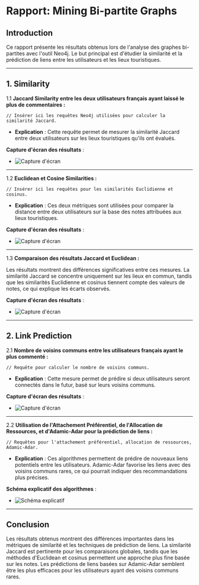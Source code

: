 # Rapport: Mining Bi-partite Graphs

## Introduction

Ce rapport présente les résultats obtenus lors de l'analyse des graphes bi-partites avec l'outil Neo4j. Le but principal est d'étudier la similarité et la prédiction de liens entre les utilisateurs et les lieux touristiques.

---

## 1. Similarity

1.1 **Jaccard Similarity entre les deux utilisateurs français ayant laissé le plus de commentaires :**

```plaintext
// Insérer ici les requêtes Neo4j utilisées pour calculer la similarité Jaccard.
```

- **Explication** : Cette requête permet de mesurer la similarité Jaccard entre deux utilisateurs sur les lieux touristiques qu'ils ont évalués.

**Capture d'écran des résultats** :
- ![Capture d'écran](path_to_screenshot)

---

1.2 **Euclidean et Cosine Similarities :**

```plaintext
// Insérer ici les requêtes pour les similarités Euclidienne et cosinus.
```

- **Explication** : Ces deux métriques sont utilisées pour comparer la distance entre deux utilisateurs sur la base des notes attribuées aux lieux touristiques.

**Capture d'écran des résultats** :
- ![Capture d'écran](path_to_screenshot)

---

1.3 **Comparaison des résultats Jaccard et Euclidean :**

Les résultats montrent des différences significatives entre ces mesures. La similarité Jaccard se concentre uniquement sur les lieux en commun, tandis que les similarités Euclidienne et cosinus tiennent compte des valeurs de notes, ce qui explique les écarts observés.

**Capture d'écran des résultats** :
- ![Capture d'écran](path_to_screenshot)

---

## 2. Link Prediction

2.1 **Nombre de voisins communs entre les utilisateurs français ayant le plus commenté :**

```plaintext
// Requête pour calculer le nombre de voisins communs.
```

- **Explication** : Cette mesure permet de prédire si deux utilisateurs seront connectés dans le futur, basé sur leurs voisins communs.

**Capture d'écran des résultats** :
- ![Capture d'écran](path_to_screenshot)

---

2.2 **Utilisation de l'Attachement Préférentiel, de l'Allocation de Ressources, et d'Adamic-Adar pour la prédiction de liens :**

```plaintext
// Requêtes pour l'attachement préférentiel, allocation de ressources, Adamic-Adar.
```

- **Explication** : Ces algorithmes permettent de prédire de nouveaux liens potentiels entre les utilisateurs. Adamic-Adar favorise les liens avec des voisins communs rares, ce qui pourrait indiquer des recommandations plus précises.

**Schéma explicatif des algorithmes** :
- ![Schéma explicatif](path_to_schema)

---

## Conclusion

Les résultats obtenus montrent des différences importantes dans les métriques de similarité et les techniques de prédiction de liens. La similarité Jaccard est pertinente pour les comparaisons globales, tandis que les méthodes d'Euclidean et cosinus permettent une approche plus fine basée sur les notes. Les prédictions de liens basées sur Adamic-Adar semblent être les plus efficaces pour les utilisateurs ayant des voisins communs rares.

